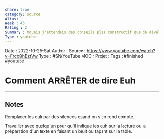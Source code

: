 ```yaml
---
share: true 
category: source
Alias:
Week : 43
Rating : 2
Summary : mouais j'attendais des conseils plus constructif que de développer un reflexe de pavlov
Type : youtube
---
```

Date : 2022-10-29-Sat
Author :
Source : https://www.youtube.com/watch?v=FrcoQhEztVw
Type : #SN/YouTube 
MOC :
Projet : 
Tags : #finished  #youtube 

# Comment ARRÊTER de dire Euh


***

## Notes

Remplacer les euh par des silences quand on s'en rend compte.

Travailler avec quelqu'un pour qu'il indique les euh sur la lecture ou la préparation d'un texte en faisant un bruit ou tapant sur la table.



